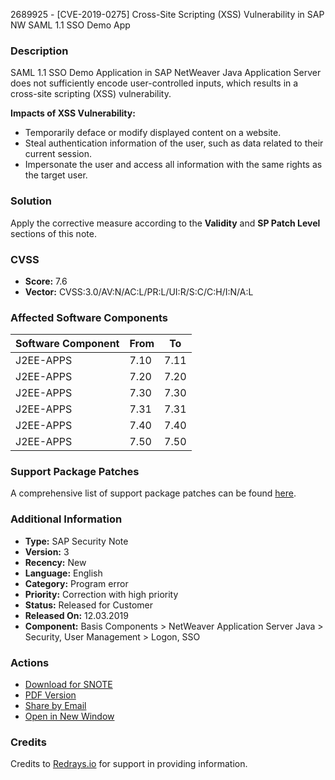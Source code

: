 2689925 - [CVE-2019-0275] Cross-Site Scripting (XSS) Vulnerability in SAP NW SAML 1.1 SSO Demo App

### Description

SAML 1.1 SSO Demo Application in SAP NetWeaver Java Application Server does not sufficiently encode user-controlled inputs, which results in a cross-site scripting (XSS) vulnerability.

**Impacts of XSS Vulnerability:**
- Temporarily deface or modify displayed content on a website.
- Steal authentication information of the user, such as data related to their current session.
- Impersonate the user and access all information with the same rights as the target user.

### Solution

Apply the corrective measure according to the **Validity** and **SP Patch Level** sections of this note.

### CVSS

- **Score:** 7.6
- **Vector:** CVSS:3.0/AV:N/AC:L/PR:L/UI:R/S:C/C:H/I:N/A:L

### Affected Software Components

| Software Component | From | To    |
|---------------------|------|-------|
| J2EE-APPS           | 7.10 | 7.11  |
| J2EE-APPS           | 7.20 | 7.20  |
| J2EE-APPS           | 7.30 | 7.30  |
| J2EE-APPS           | 7.31 | 7.31  |
| J2EE-APPS           | 7.40 | 7.40  |
| J2EE-APPS           | 7.50 | 7.50  |

### Support Package Patches

A comprehensive list of support package patches can be found [here](https://me.sap.com/sap/support/swdc/notes?cvnr=73554900100200001504&support_package=SP009&patch_level=000013).

### Additional Information

- **Type:** SAP Security Note
- **Version:** 3
- **Recency:** New
- **Language:** English
- **Category:** Program error
- **Priority:** Correction with high priority
- **Status:** Released for Customer
- **Released On:** 12.03.2019
- **Component:** Basis Components > NetWeaver Application Server Java > Security, User Management > Logon, SSO

### Actions

- [Download for SNOTE](https://notesdownloads.sap.com/note/0040000000443642019)
- [PDF Version](https://me.sap.com/sap/support/sfm/notes/print/0002689925?language=en-US&token=5D8B8A422F8D944CFE551C2CA5E77AC3)
- [Share by Email](https://me.sap.com/share-email-link)
- [Open in New Window](https://me.sap.com/open-new-window-link)

### Credits

Credits to [Redrays.io](https://redrays.io) for support in providing information.